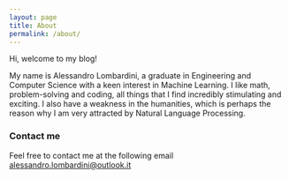 ```yaml
---
layout: page
title: About
permalink: /about/
---
```


Hi, welcome to my blog! 

My name is Alessandro Lombardini, a graduate in Engineering and Computer Science with a keen interest in Machine Learning. I like math, problem-solving and coding, all things that I find incredibly stimulating and exciting. I also have a weakness in the humanities, which is perhaps the reason why I am very attracted by Natural Language Processing.


### Contact me

Feel free to contact me at the following email [alessandro.lombardini@outlook.it](mailto:email@domain.com)